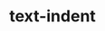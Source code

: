 ---
title: "text-indent"
description: "Support below refers to supporting a `<length>` value only. This does not include the new `each-line` or `hanging` keywords."
category: css
keywords: indent
last_test_date: "2021-01-31"
test_url: "/tests/css-text-indent.html"
test_results_url: "https://testi.at/proj/Ew5f99Cy8NuRM0iPMVFoyYI8"
stats: {
  apple-mail: {
    macos: {
      "11": "y",
      "12": "y",
      "13": "y"
    },
    ios: {
      "11": "y",
      "12": "y",
      "13": "y",
      "14": "y"
    }
  },
  gmail: {
    desktop-webmail: {
      "2021-01": "a #1"
    },
    ios: {
      "2021-01": "a #1"
    },
    android: {
      "2021-01": "a #1"
    },
    mobile-webmail: {
      "2021-01": "a #1"
    }
  },
  orange: {
    desktop-webmail: {
      "2021-01":"y",
      "2021-03":"y"
    },
    ios: {
      "2021-01":"y"
    },
    android: {
      "2021-01":"y"
    }
  },
  outlook: {
    windows: {
      "2007": "y",
      "2010": "y",
      "2013": "y",
      "2016": "y",
      "2019": "y"
    },
    windows-10-mail: {
      "2021-01": "y"
    },
    macos: {
      "2021-01": "y"
    },
    outlook-com: {
      "2021-01": "y"
    },
    ios: {
      "2021-01": "y"
    },
    android: {
      "4.2101.1": "y"
    }
  },
  yahoo: {
    desktop-webmail: {
      "2021-01": "a #1"
    },
    ios: {
      "6.21.1": "a #1"
    },
    android: {
      "6.16.2.1525679": "a #1"
    }
  },
  aol: {
    desktop-webmail: {
      "2021-01": "a #1"
    },
    ios: {
      "6.0.0": "a #1"
    },
    android: {
      "5.15.0": "a #1"
    }
  },
  samsung-email: {
    android: {
      "6.1.31.2": "y"
    }
  },
  sfr: {
    desktop-webmail: {
      "2021-01":"y"
    },
    ios: {
      "2021-01":"y"
    },
    android: {
      "2021-01":"y"
    }
  },
  thunderbird: {
    macos: {
      "2021-01": "y"
    }
  },
  protonmail: {
    desktop-webmail: {
      "2021-01":"y"
    },
    ios: {
      "2021-01":"y"
    },
    android: {
      "2021-01":"y"
    }
  },
  hey: {
    desktop-webmail: {
      "2021-01":"y"
    }
  },
  mail-ru: {
    desktop-webmail: {
      "2021-01":"a #2"
    }
  },
  fastmail: {
    desktop-webmail: {
      "2021-07": "y"
    }
  }
}
notes_by_num: {
  "1": "Partial. Negative values are not supported.",
  "2": "Partial. Hard-coded negative values are not supported, but negative values as a result of the `calc()` function are supported.",
}
links: {
  "Can I use: CSS text-indent":"https://caniuse.com/css-text-indent",
  "MDN: text-indent":"https://developer.mozilla.org/en-US/docs/Web/CSS/text-indent"
}
---